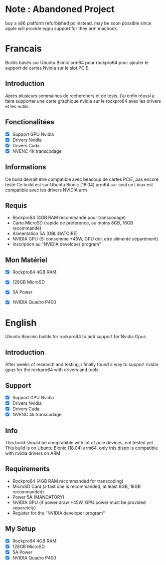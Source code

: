 # Note : Abandoned Project
buy a x86 platform refurbished pc instead.
may be soon possible since apple will provide egpu support for they arm macbook.

# Francais
Builds basés sur Ubuntu Bionic arm64 pour rockpro64 pour ajouter le support de cartes Nvidia sur le slot PCIE.
## Introduction

Après plusieurs semmaines de recherchers et de tests, j'ai enfin réussi a faire supporter une carte graphique nvidia sur le rockpro64 avec les drivers et les outils.

## Fonctionalitées

- [x] Support GPU Nvidia
- [x] Drivers Nvidia
- [x] Drivers Cuda
- [x] NVENC 4k transcodage

## Informations

Ce build devrait etre compatible avec beacoup de cartes PCIE, pas encore testé
Ce build est sur Ubuntu Bionic (18.04) arm64 car seul ce Linux est compatible avec les drivers NVIDIA arm

## Requis

- Rockpro64 (4GB RAM recommandé pour transcodage)
- Carte MicroSD (rapide de préférence, au moins 8GB, 16GB recommandé)
- Alimentation 5A (OBLIGATOIRE)
- NVIDIA GPU (Si consomme +45W, GPU doit etre alimenté séparément)
- Inscription au "NVIDIA developer program"

## Mon Matériel

- [x] Rockpro64 4GB RAM
- [x] 128GB MicroSD
- [x] 5A Power
- [x] NVIDIA Quadro P400



# English
Ubuntu Bioninic builds for rockpro64 to add support for Nvidia Gpus
## Introduction

After weeks of research and testing, i finally found a way to support nvidia gpus for the rockpro64 with drivers and tools.

## Support

- [x] Support GPU Nvidia
- [x] Drivers Nvidia
- [x] Drivers Cuda
- [x] NVENC 4k transcodage

## Info

This build should be comptabible with lot of pcie devices, not tested yet
This build is on Ubuntu Bionic (18.04) arm64, only this distro is compatible with nvidia drivers on ARM

## Requirements

- Rockpro64 (4GB RAM recommanded for transcoding)
- MicroSD Card (a fast one is recommanded, at least 8GB, 16GB recommanded)
- Power 5A (MANDATORY)
- NVIDIA GPU (if power draw +45W, GPU power must be provided separately)
- Register for the "NVIDIA developer program"

## My Setup

- [x] Rockpro64 4GB RAM
- [x] 128GB MicroSD
- [x] 5A Power
- [x] NVIDIA Quadro P400
